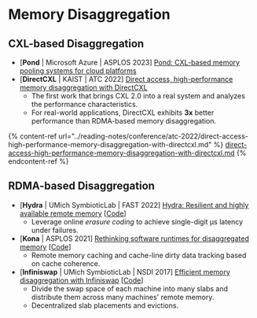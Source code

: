 # Memory Disaggregation

## CXL-based Disaggregation

* \[**Pond** | Microsoft Azure | ASPLOS 2023] [Pond: CXL-based memory pooling systems for cloud platforms](https://www.microsoft.com/en-us/research/publication/pond-cxl-based-memory-pooling-systems-for-cloud-platforms/)
* \[**DirectCXL** | KAIST | ATC 2022] [Direct access, high-performance memory disaggregation with DirectCXL](https://www.usenix.org/conference/atc22/presentation/gouk)
  * The first work that brings CXL 2.0 into a real system and analyzes the performance characteristics.
  * For real-world applications, DirectCXL exhibits **3x** better performance than RDMA-based memory disaggregation.

{% content-ref url="../reading-notes/conference/atc-2022/direct-access-high-performance-memory-disaggregation-with-directcxl.md" %}
[direct-access-high-performance-memory-disaggregation-with-directcxl.md](../reading-notes/conference/atc-2022/direct-access-high-performance-memory-disaggregation-with-directcxl.md)
{% endcontent-ref %}

## RDMA-based Disaggregation

* \[**Hydra** | UMich SymbioticLab | FAST 2022] [Hydra: Resilient and highly available remote memory](https://www.usenix.org/conference/fast22/presentation/lee) \[[Code](https://github.com/SymbioticLab/Hydra)]
  * Leverage online _erasure coding_ to achieve single-digit μs latency under failures.
* \[**Kona** | ASPLOS 2021] [Rethinking software runtimes for disaggregated memory](https://doi.org/10.1145/3445814.3446713) \[[Code](https://github.com/project-kona/asplos21-ae)]
  * Remote memory caching and cache-line dirty data tracking based on cache coherence.
* \[**Infiniswap** | UMich SymbioticLab | NSDI 2017] [Efficient memory disaggregation with Infiniswap](https://www.usenix.org/conference/nsdi17/technical-sessions/presentation/gu) \[[Code](https://github.com/SymbioticLab/Infiniswap)]
  * Divide the swap space of each machine into many slabs and distribute them across many machines' remote memory.
  * Decentralized slab placements and evictions.
